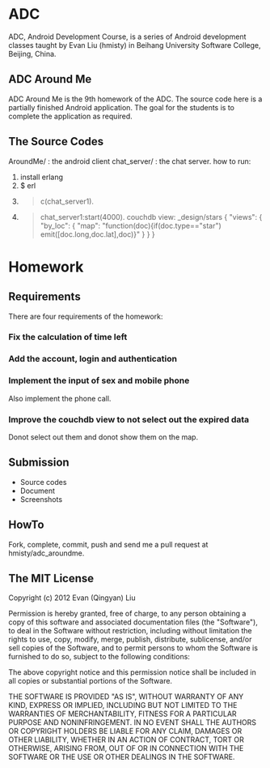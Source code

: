 ADC
===
ADC, Android Development Course, is a series of Android development classes taught by Evan Liu (hmisty) in Beihang University Software College, Beijing, China.

ADC Around Me
---
ADC Around Me is the 9th homework of the ADC.
The source code here is a partially finished Android application. The goal for the students is to complete the application as required.

The Source Codes
---
AroundMe/ : the android client
chat_server/ : the chat server. how to run:
  1. install erlang
  1. $ erl
  1. > c(chat_server1).
  1. > chat_server1:start(4000).
couchdb view: _design/stars { "views": { "by_loc": { "map": "function(doc){if(doc.type==\"star\") emit([doc.long,doc.lat],doc)}" } } } 

Homework
===

Requirements
---
There are four requirements of the homework:

### Fix the calculation of time left

### Add the account, login and authentication

### Implement the input of sex and mobile phone
Also implement the phone call.

### Improve the couchdb view to not select out the expired data
Donot select out them and donot show them on the map.

Submission
---
  * Source codes
  * Document
  * Screenshots

HowTo
---
Fork, complete, commit, push and send me a pull request at hmisty/adc_aroundme.

The MIT License
---
Copyright (c) 2012
Evan (Qingyan) Liu

Permission is hereby granted, free of charge, to any person obtaining a copy
of this software and associated documentation files (the "Software"), to deal
in the Software without restriction, including without limitation the rights
to use, copy, modify, merge, publish, distribute, sublicense, and/or sell
copies of the Software, and to permit persons to whom the Software is
furnished to do so, subject to the following conditions:

The above copyright notice and this permission notice shall be included in
all copies or substantial portions of the Software.

THE SOFTWARE IS PROVIDED "AS IS", WITHOUT WARRANTY OF ANY KIND, EXPRESS OR
IMPLIED, INCLUDING BUT NOT LIMITED TO THE WARRANTIES OF MERCHANTABILITY,
FITNESS FOR A PARTICULAR PURPOSE AND NONINFRINGEMENT. IN NO EVENT SHALL THE
AUTHORS OR COPYRIGHT HOLDERS BE LIABLE FOR ANY CLAIM, DAMAGES OR OTHER
LIABILITY, WHETHER IN AN ACTION OF CONTRACT, TORT OR OTHERWISE, ARISING FROM,
OUT OF OR IN CONNECTION WITH THE SOFTWARE OR THE USE OR OTHER DEALINGS IN
THE SOFTWARE.
